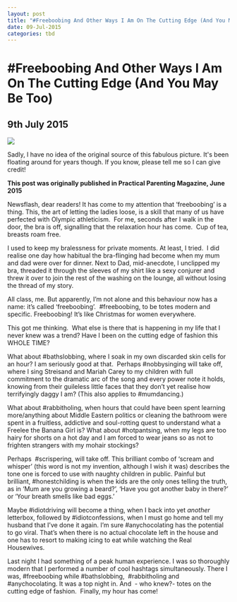 ```yaml
---
layout: post
title: "#Freeboobing And Other Ways I Am On The Cutting Edge (And You May Be Too)"
date: 09-Jul-2015
categories: tbd
---
```


# #Freeboobing And Other Ways I Am On The Cutting Edge (And You May Be Too)

## 9th July 2015

<img class="photo-horiz" src="http://ladyclever.com/wp-content/uploads/2014/07/Japanese_Boobs_Scarves_CM1.jpg" />

Sadly,   I have no idea of the original source of this fabulous picture. It's been floating around for years though. If you know,   please tell me so I can give credit!

**This post was originally published in Practical Parenting Magazine, June 2015**

Newsflash, dear readers! It has come to my attention that ‘freeboobing’ is a thing. This, the art of letting the ladies loose, is a skill that many of us have perfected with Olympic athleticism.  For me, seconds after I walk in the door, the bra is off, signalling that the relaxation hour has come.  Cup of tea, breasts roam free.

I used to keep my bralessness for private moments. At least, I tried.  I did realise one day how habitual the bra-flinging had become when my mum and dad were over for dinner. Next to Dad, mid-anecdote, I unclipped my bra, threaded it through the sleeves of my shirt like a sexy conjurer and threw it over to join the rest of the washing on the lounge, all without losing the thread of my story.

All class, me. But apparently, I’m not alone and this behaviour now has a name: it’s called ‘freeboobing’.  #freeboobing, to be totes modern and specific. Freeboobing! It’s like Christmas for women everywhere.

This got me thinking.  What else is there that is happening in my life that I never knew was a trend? Have I been on the cutting edge of fashion this WHOLE TIME?

What about #bathslobbing, where I soak in my own discarded skin cells for an hour? I am seriously good at that.  Perhaps #nobbysinging will take off, where I sing Streisand and Mariah Carey to my children with full commitment to the dramatic arc of the song and every power note it holds, knowing from their guileless little faces that they don’t yet realise how terrifyingly daggy I am? (This also applies to #mumdancing.)

What about #rabbitholing, when hours that could have been spent learning more/anything about Middle Eastern politics or cleaning the bathroom were spent in a fruitless, addictive and soul-rotting quest to understand what a Freelee the Banana Girl is? What about #hotpantsing, when my legs are too hairy for shorts on a hot day and I am forced to wear jeans so as not to frighten strangers with my mohair stockings?

Perhaps  #scrispering, will take off. This brilliant combo of ‘scream and whisper’ (this word is not my invention, although I wish it was) describes the tone one is forced to use with naughty children in public. Painful but brilliant, #honestchilding is when the kids are the only ones telling the truth, as in ‘Mum are you growing a beard?’, ‘Have you got another baby in there?’ or ‘Your breath smells like bad eggs.’

Maybe #idiotdriving will become a thing, when I back into yet *another* letterbox, followed by #idiotconfessions, when I must go home and tell my husband that I’ve done it again. I’m sure #anychocolating has the potential to go viral. That’s when there is no actual chocolate left in the house and one has to resort to making icing to eat while watching the Real Housewives.

Last night I had something of a peak human experience. I was so thoroughly modern that I performed a number of cool hashtags simultaneously. There I was, #freeboobing while #bathslobbing,  #rabbitholing and #anychocolating. It was a top night in. And  - who knew?- totes on the cutting edge of fashion.  Finally, my hour has come!

